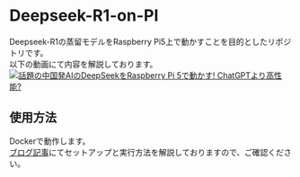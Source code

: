 # Deepseek-R1-on-PI
Deepseek-R1の蒸留モデルをRaspberry Pi5上で動かすことを目的としたリポジトリです。  
以下の動画にて内容を解説しております。  
[![話題の中国発AIのDeepSeekをRaspberry Pi 5で動かす! ChatGPTより高性能?](http://img.youtube.com/vi/RG1VZLf5Vio/0.jpg)](https://www.youtube.com/watch?v=RG1VZLf5Vio)  

## 使用方法
Dockerで動作します。  
[ブログ記事](https://ichiken-engineering.com/deepseek-r1-on-pi5/)にてセットアップと実行方法を解説しておりますので、ご確認ください。